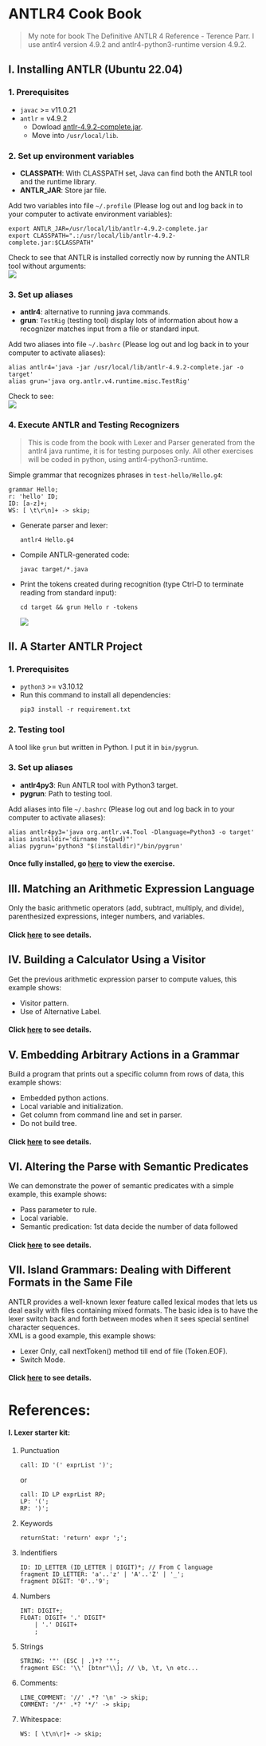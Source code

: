 # ANTLR4 Cook Book

> My note for book The Definitive ANTLR 4 Reference - Terence Parr. I use antlr4 version 4.9.2 and antlr4-python3-runtime version 4.9.2.

## I. Installing ANTLR (Ubuntu 22.04)

### 1. Prerequisites
- `javac` >= v11.0.21
- `antlr` = v4.9.2
  - Dowload [antlr-4.9.2-complete.jar](https://www.antlr.org/download/antlr-4.9.2-complete.jar).
  - Move into `/usr/local/lib`.
### 2. Set up environment variables
- **CLASSPATH**: With CLASSPATH set, Java can find both the ANTLR tool and the runtime library.
- **ANTLR_JAR**: Store jar file.

Add two variables into file `~/.profile` (Please log out and log back in to your computer to activate environment variables):
```
export ANTLR_JAR=/usr/local/lib/antlr-4.9.2-complete.jar
export CLASSPATH=".:/usr/local/lib/antlr-4.9.2-complete.jar:$CLASSPATH"
```
Check to see that ANTLR is installed correctly now by running the ANTLR tool without arguments:  
![](./assets/launch-org.antlr.v4.Tool.png)

### 3. Set up aliases
- **antlr4**: alternative to running java commands.
- **grun**: `TestRig` (testing tool) display lots of information about how a recognizer matches input from a file or standard input.

Add two aliases into file `~/.bashrc` (Please log out and log back in to your computer to activate aliases):
```
alias antlr4='java -jar /usr/local/lib/antlr-4.9.2-complete.jar -o target'
alias grun='java org.antlr.v4.runtime.misc.TestRig'
```
Check to see:  
![](./assets/antlr4-grun-aliases.png)

### 4. Execute ANTLR and Testing Recognizers
> This is code from the book with Lexer and Parser generated from the antlr4 java runtime, it is for testing purposes only. All other exercises will be coded in python, using antlr4-python3-runtime.

Simple grammar that recognizes phrases in `test-hello/Hello.g4`:
```antlr4
grammar Hello;
r: 'hello' ID;
ID: [a-z]+;
WS: [ \t\r\n]+ -> skip;
```
- Generate parser and lexer:
    ```
    antlr4 Hello.g4
    ```
- Compile ANTLR-generated code:
    ```
    javac target/*.java
    ```
- Print the tokens created during recognition (type Ctrl-D to terminate reading from standard input):
    ```
    cd target && grun Hello r -tokens
    ```
    ![](./assets/test-grun.png)

## II. A Starter ANTLR Project

### 1. Prerequisites
- `python3` >= v3.10.12
- Run this command to install all dependencies:
    ```
    pip3 install -r requirement.txt
    ```

### 2. Testing tool
A tool like `grun` but written in Python. I put it in `bin/pygrun`.

### 3. Set up aliases
- **antlr4py3**: Run ANTLR tool with Python3 target.
- **pygrun**: Path to testing tool.

Add aliases into file `~/.bashrc` (Please log out and log back in to your computer to activate aliases):
```
alias antlr4py3='java org.antlr.v4.Tool -Dlanguage=Python3 -o target'
alias installdir='dirname "$(pwd)"'
alias pygrun='python3 "$(installdir)"/bin/pygrun'
```

#### Once fully installed, go [here](./01-array/) to view the exercise.

## III. Matching an Arithmetic Expression Language
Only the basic arithmetic operators (add, subtract, multiply, and divide), parenthesized expressions, integer numbers, and variables.
#### Click [here](./02-expr/) to see details.

## IV. Building a Calculator Using a Visitor
Get the previous arithmetic expression parser to compute values, this example shows:
- Visitor pattern.
- Use of Alternative Label.
#### Click [here](./03-calc/) to see details.

## V. Embedding Arbitrary Actions in a Grammar
Build a program that prints out a specific column from rows of data, this example shows:
- Embedded python actions.
- Local variable and initialization.
- Get column from command line and set in parser.
- Do not build tree.
#### Click [here](./04-row/) to see details.

## VI. Altering the Parse with Semantic Predicates
We can demonstrate the power of semantic predicates with a simple example, this example shows:
- Pass parameter to rule.
- Local variable.
- Semantic predication: 1st data decide the number of data followed
#### Click [here](./05-sempred/) to see details.

## VII. Island Grammars: Dealing with Different Formats in the Same File
ANTLR provides a well-known lexer feature called lexical modes that lets us deal easily with files containing mixed formats. The basic idea is to have the lexer switch back and forth between modes when it sees special sentinel character sequences.  
XML is a good example, this example shows:
- Lexer Only, call nextToken() method till end of file (Token.EOF).
- Switch Mode.
#### Click [here](./06-xml/) to see details.

# References:
#### I. Lexer starter kit:
1. Punctuation
    ```antlr4
    call: ID '(' exprList ')';
    ```
    or
    ```antlr4
    call: ID LP exprList RP;
    LP: '(';
    RP: ')';
    ```
2. Keywords
    ```antlr4
    returnStat: 'return' expr ';';
    ```
3. Indentifiers
    ```antlr4
    ID: ID_LETTER (ID_LETTER | DIGIT)*; // From C language
    fragment ID_LETTER: 'a'..'z' | 'A'..'Z' | '_';
    fragment DIGIT: '0'..'9';
    ```
4. Numbers
    ```antlr4
    INT: DIGIT+;
    FLOAT: DIGIT+ '.' DIGIT*
        | '.' DIGIT+
        ;
    ```
5. Strings
    ```antlr4
    STRING: '"' (ESC | .)*? '"';
    fragment ESC: '\\' [btnr"\\]; // \b, \t, \n etc...
    ```
6. Comments:
    ```antlr4
    LINE_COMMENT: '//' .*? '\n' -> skip;
    COMMENT: '/*' .*? '*/' -> skip;
    ```
7. Whitespace:
    ```antlr4
    WS: [ \t\n\r]+ -> skip;
    ```